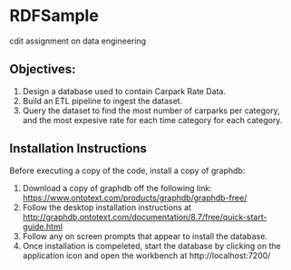 # RDFSample
cdit assignment on data engineering

## Objectives: ##
1. Design a database used to contain Carpark Rate Data.
2. Build an ETL pipeline to ingest the dataset.
3. Query the dataset to find the most number of carparks per category, and the most expesive rate for each time category for each category.

## Installation Instructions ##
Before executing a copy of the code, install a copy of graphdb:
1. Download a copy of graphdb off the following link: https://www.ontotext.com/products/graphdb/graphdb-free/
2. Follow the desktop installation instructions at http://graphdb.ontotext.com/documentation/8.7/free/quick-start-guide.html
3. Follow any on screen prompts that appear to install the database.
4. Once installation is compeleted, start the database by clicking on the application icon and open the workbench at http://localhost:7200/

